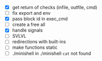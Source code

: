 - [x] get return of checks (infile, outfile, cmd)
- [ ] fix export and env
- [x] pass block id in exec_cmd
- [ ] create a free all
- [x] handle signals
- [ ] SVLVL
- [ ] redirections with built-ins
- [ ] make functions static
- [ ] ./minishell in ./minishell `cat` not found
